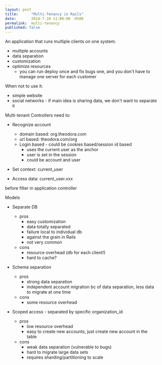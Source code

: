 ```yaml
---
layout: post
title:      "Multi-Tenancy in Rails"
date:       2018-7-28 11:00:00 -0500
permalink:  multi-tenancy
published: false
---
```


An application that runs multiple clients on one system.

* multiple accounts
* data separation
* customization
* optimize resources
  * you can run deploy once and fix bugs one, and you don't have to manage one server for each customer

When not to use it:

  * simple website
  * social networks - if main idea is sharing data, we don't want to separate it

Multi-tenant Controllers need to:

* Recognize account
  * domain based: org.theodora.com
  * url based:  theodora.com/org
  * Login based - could be cookies based/session id based
    * uses the current user as the anchor
    * user is set in the session
    * could be account and user

* Set context: current_user
* Access data: current_user.xxx

before filter in application controller

Models

* Separate DB
  * pros
    * easy customization
    * data totally separated
    * failure local to individual db
    * against the grain in Rails
    * not very common
  * cons
    * resource overhead (db for each client!)
    * hard to cache?

* Schema separation
  * pros
    * strong data separation
    * independent account migration bc of data separation, less data to migrate at one time
  * cons
    * some resource overhead

* Scoped access - separated by specific organization_id
  * pros
    * low resource overhead
    * easy to create new accounts, just create new account in the table
  * cons
    * weak data separation (vulnerable to bugs)
    * hard to migrate large data sets
    * requires sharding/partitioning to scale

